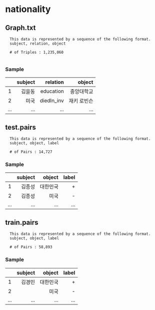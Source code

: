 # nationality

## Graph.txt
```
  This data is represented by a sequence of the following format.
  subject, relation, object
  
  # of Triples : 1,235,060
  
```
### Sample
||subject|relation|object|
|:-----------:|------------:|------------:|------------:|
|1|김을동|education|중앙대학교|
|2|미국|diedIn_inv|재키 로빈슨|
|...|...|...|...|


## test.pairs
```
  This data is represented by a sequence of the following format.
  subject, object, label
  
  # of Pairs : 14,727
```
### Sample
||subject|object|label|
|:-----------:|------------:|------------:|------------:|
|1|김종성|대한민국|+|
|2|김종성|미국|-|
|...|...|...|...|

## train.pairs
```
  This data is represented by a sequence of the following format.
  subject, object, label
  
  # of Pairs : 58,893
```
### Sample
||subject|object|label|
|:-----------:|------------:|------------:|------------:|
|1|김경민|대한민국|+|
|2||미국|-|
|...|...|...|...|
